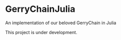 # GerryChainJulia
An implementation of our beloved GerryChain in Julia

This project is under development.

